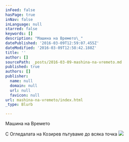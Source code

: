 ```yaml
---
inFeed: false
hasPage: true
inNav: false
inLanguage: null
starred: false
keywords: []
description: "Машина на Времето\_"
datePublished: '2016-03-09T12:59:07.455Z'
dateModified: '2016-03-09T12:58:42.188Z'
title: ''
author: []
sourcePath: _posts/2016-03-09-mashina-na-vremeto.md
published: true
authors: []
publisher:
  name: null
  domain: null
  url: null
  favicon: null
url: mashina-na-vremeto/index.html
_type: Blurb

---
```

Машина на Времето 

С Огледалата на Козирев пътуваме до всяка точка ![](https://s3-us-west-2.amazonaws.com/the-grid-img/p/4c0d95d6bf564ef641c708adf0783cc71b1504ed.jpg)